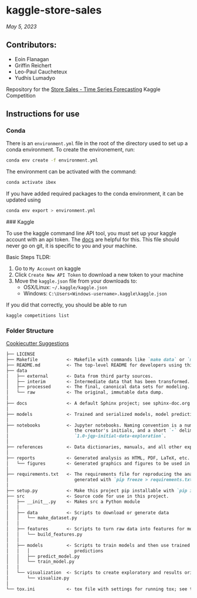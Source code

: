 # kaggle-store-sales

*May 5, 2023*

## Contributors:
- Eoin Flanagan
- Griffin Reichert
- Leo-Paul Caucheteux
- Yudhis Lumadyo


Repository for the [Store Sales - Time Series Forecasting](https://www.kaggle.com/competitions/store-sales-time-series-forecasting) Kaggle Competition


## Instructions for use

### Conda

There is an `environment.yml` file in the root of the directory used to set up a conda environment. To create the environement, run:
```bash
conda env create -f environment.yml
```

The environment can be activated with the command:
```bash
conda activate ibex
```

If you have added required packages to the conda environment, it can be updated using
```bash
conda env export > environment.yml
```

### Kaggle

To use the kaggle command line API tool, you must set up your kaggle account with an api token. The [docs](https://www.kaggle.com/docs/api) are helpful for this. This file should never go on git, it is specific to you and your machine.

Basic Steps TLDR:
1. Go to `My Account` on kaggle
2. Click `Create New API Token` to download a new token to your machine
3. Move the `kaggle.json` file from your downloads to:
    - OSX/Linux: `~/.kaggle/kaggle.json`
    - Windows: `C:\Users<Windows-username>.kaggle\kaggle.json`

If you did that correctly, you should be able to run
```bash
kaggle competitions list
```

### Folder Structure

[Cookiecutter Suggestions](https://drivendata.github.io/cookiecutter-data-science/)
```markdown
├── LICENSE
├── Makefile           <- Makefile with commands like `make data` or `make train`
├── README.md          <- The top-level README for developers using this project.
├── data
│   ├── external       <- Data from third party sources.
│   ├── interim        <- Intermediate data that has been transformed.
│   ├── processed      <- The final, canonical data sets for modeling.
│   └── raw            <- The original, immutable data dump.
│
├── docs               <- A default Sphinx project; see sphinx-doc.org for details
│
├── models             <- Trained and serialized models, model predictions, or model summaries
│
├── notebooks          <- Jupyter notebooks. Naming convention is a number (for ordering),
│                         the creator's initials, and a short `-` delimited description, e.g.
│                         `1.0-jqp-initial-data-exploration`.
│
├── references         <- Data dictionaries, manuals, and all other explanatory materials.
│
├── reports            <- Generated analysis as HTML, PDF, LaTeX, etc.
│   └── figures        <- Generated graphics and figures to be used in reporting
│
├── requirements.txt   <- The requirements file for reproducing the analysis environment, e.g.
│                         generated with `pip freeze > requirements.txt`
│
├── setup.py           <- Make this project pip installable with `pip install -e`
├── src                <- Source code for use in this project.
│   ├── __init__.py    <- Makes src a Python module
│   │
│   ├── data           <- Scripts to download or generate data
│   │   └── make_dataset.py
│   │
│   ├── features       <- Scripts to turn raw data into features for modeling
│   │   └── build_features.py
│   │
│   ├── models         <- Scripts to train models and then use trained models to make
│   │   │                 predictions
│   │   ├── predict_model.py
│   │   └── train_model.py
│   │
│   └── visualization  <- Scripts to create exploratory and results oriented visualizations
│       └── visualize.py
│
└── tox.ini            <- tox file with settings for running tox; see tox.readthedocs.io
```